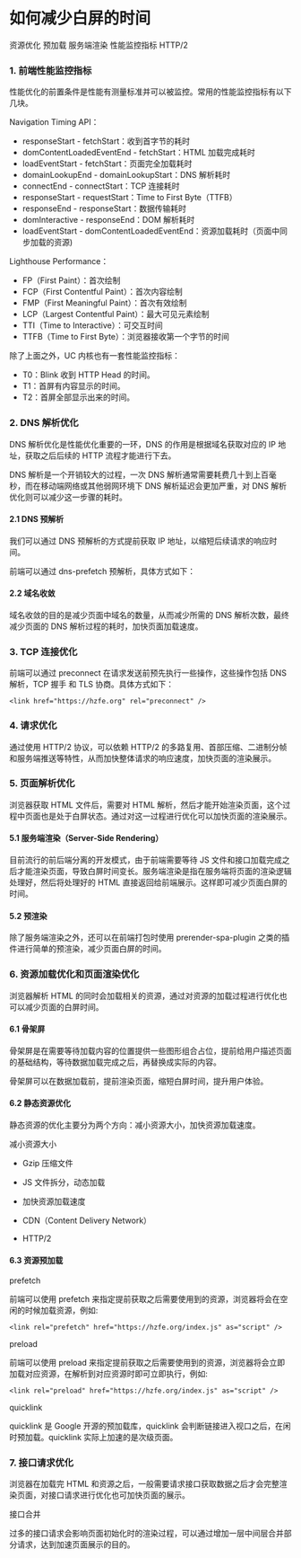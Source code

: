 # 如何减少白屏的时间
资源优化 预加载 服务端渲染 性能监控指标 HTTP/2

### 1. 前端性能监控指标
性能优化的前置条件是性能有测量标准并可以被监控。常用的性能监控指标有以下几块。

Navigation Timing API：

* responseStart - fetchStart：收到首字节的耗时
* domContentLoadedEventEnd - fetchStart：HTML 加载完成耗时
* loadEventStart - fetchStart：页面完全加载耗时
* domainLookupEnd - domainLookupStart：DNS 解析耗时
* connectEnd - connectStart：TCP 连接耗时
* responseStart - requestStart：Time to First Byte（TTFB）
* responseEnd - responseStart：数据传输耗时
* domInteractive - responseEnd：DOM 解析耗时
* loadEventStart - domContentLoadedEventEnd：资源加载耗时（页面中同步加载的资源)


Lighthouse Performance：

* FP（First Paint）：首次绘制
* FCP（First Contentful Paint）：首次内容绘制
* FMP（First Meaningful Paint）：首次有效绘制
* LCP（Largest Contentful Paint）：最大可见元素绘制
* TTI（Time to Interactive）：可交互时间
* TTFB（Time to First Byte）：浏览器接收第一个字节的时间

除了上面之外，UC 内核也有一套性能监控指标：

* T0：Blink 收到 HTTP Head 的时间。
* T1：首屏有内容显示的时间。
* T2：首屏全部显示出来的时间。

### 2. DNS 解析优化
DNS 解析优化是性能优化重要的一环，DNS 的作用是根据域名获取对应的 IP 地址，获取之后后续的 HTTP 流程才能进行下去。

DNS 解析是一个开销较大的过程，一次 DNS 解析通常需要耗费几十到上百毫秒，而在移动端网络或其他弱网环境下 DNS 解析延迟会更加严重，对 DNS 解析优化则可以减少这一步骤的耗时。

#### 2.1 DNS 预解析
我们可以通过 DNS 预解析的方式提前获取 IP 地址，以缩短后续请求的响应时间。

前端可以通过 dns-prefetch 预解析，具体方式如下：

<link rel="dns-prefetch" href="https://hzfe.org/" />

#### 2.2 域名收敛
域名收敛的目的是减少页面中域名的数量，从而减少所需的 DNS 解析次数，最终减少页面的 DNS 解析过程的耗时，加快页面加载速度。

### 3. TCP 连接优化
前端可以通过 preconnect 在请求发送前预先执行一些操作，这些操作包括 DNS 解析，TCP 握手 和 TLS 协商。具体方式如下：
```
<link href="https://hzfe.org" rel="preconnect" />
```
### 4. 请求优化
通过使用 HTTP/2 协议，可以依赖 HTTP/2 的多路复用、首部压缩、二进制分帧和服务端推送等特性，从而加快整体请求的响应速度，加快页面的渲染展示。

### 5. 页面解析优化
浏览器获取 HTML 文件后，需要对 HTML 解析，然后才能开始渲染页面，这个过程中页面也是处于白屏状态。通过对这一过程进行优化可以加快页面的渲染展示。

#### 5.1 服务端渲染（Server-Side Rendering）
目前流行的前后端分离的开发模式，由于前端需要等待 JS 文件和接口加载完成之后才能渲染页面，导致白屏时间变长。服务端渲染是指在服务端将页面的渲染逻辑处理好，然后将处理好的 HTML 直接返回给前端展示。这样即可减少页面白屏的时间。

#### 5.2 预渲染
除了服务端渲染之外，还可以在前端打包时使用 prerender-spa-plugin 之类的插件进行简单的预渲染，减少页面白屏的时间。

### 6. 资源加载优化和页面渲染优化
浏览器解析 HTML 的同时会加载相关的资源，通过对资源的加载过程进行优化也可以减少页面的白屏时间。

#### 6.1 骨架屏
骨架屏是在需要等待加载内容的位置提供一些图形组合占位，提前给用户描述页面的基础结构，等待数据加载完成之后，再替换成实际的内容。

骨架屏可以在数据加载前，提前渲染页面，缩短白屏时间，提升用户体验。

#### 6.2 静态资源优化
静态资源的优化主要分为两个方向：减小资源大小，加快资源加载速度。

减小资源大小

* Gzip 压缩文件
* JS 文件拆分，动态加载
* 加快资源加载速度

* CDN（Content Delivery Network）
* HTTP/2
  
#### 6.3 资源预加载
prefetch

前端可以使用 prefetch 来指定提前获取之后需要使用到的资源，浏览器将会在空闲的时候加载资源，例如:
```
<link rel="prefetch" href="https://hzfe.org/index.js" as="script" />
```
preload

前端可以使用 preload 来指定提前获取之后需要使用到的资源，浏览器将会立即加载对应资源，在解析到对应资源时即可立即执行，例如:
```
<link rel="preload" href="https://hzfe.org/index.js" as="script" />
```
quicklink

quicklink 是 Google 开源的预加载库，quicklink 会判断链接进入视口之后，在闲时预加载。quicklink 实际上加速的是次级页面。

### 7. 接口请求优化
浏览器在加载完 HTML 和资源之后，一般需要请求接口获取数据之后才会完整渲染页面，对接口请求进行优化也可加快页面的展示。

接口合并

过多的接口请求会影响页面初始化时的渲染过程，可以通过增加一层中间层合并部分请求，达到加速页面展示的目的。

